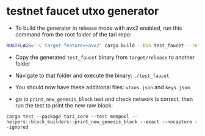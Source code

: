 # testnet faucet utxo generator

- To build the generator in release mode with avx2 enabled, run this command from the root folder of the tari repo:

```bash
RUSTFLAGS='-C target-feature=+avx2' cargo build --bin test_faucet --release --features avx2
```

- Copy the generated `test_faucet` binary from `target/release` to another folder
- Navigate to that folder and execute the binary: `./test_faucet`
- You should now have these additional files: `utxos.json` and `keys.json`

- go to `print_new_genesis_block` test and check network is correct, then run the test to print the new raw block:

```
cargo test --package tari_core --test mempool -- helpers::block_builders::print_new_genesis_block --exact --nocapture --ignored
```
